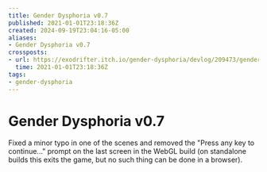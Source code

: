 ```yaml
---
title: Gender Dysphoria v0.7
published: 2021-01-01T23:18:36Z
created: 2024-09-19T23:04:16-05:00
aliases:
- Gender Dysphoria v0.7
crossposts:
- url: https://exodrifter.itch.io/gender-dysphoria/devlog/209473/gender-dysphoria-v07-released
  time: 2021-01-01T23:18:36Z
tags:
- gender-dysphoria
---
```


# Gender Dysphoria v0.7

Fixed a minor typo in one of the scenes and removed the "Press any key to continue..." prompt on the last screen in the WebGL build (on standalone builds this exits the game, but no such thing can be done in a browser).
